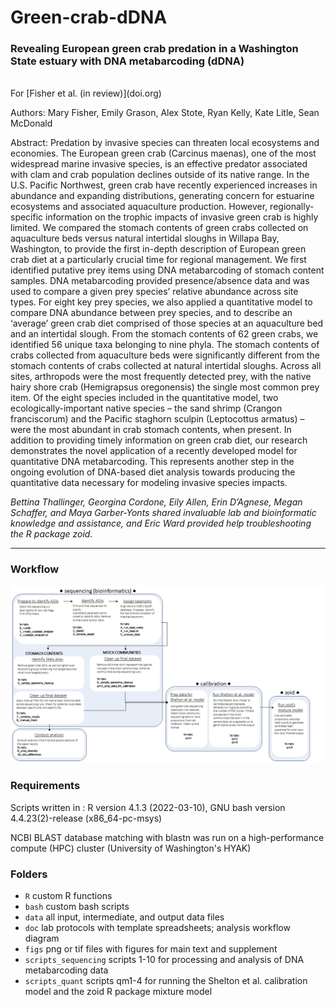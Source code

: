 # Green-crab-dDNA

### Revealing European green crab predation in a Washington State estuary with DNA metabarcoding (dDNA)
<br>
For [Fisher et al. (in review)](doi.org)

Authors: Mary Fisher, Emily Grason, Alex Stote, Ryan Kelly, Kate Litle, Sean McDonald

Abstract: Predation by invasive species can threaten local ecosystems and economies. The European green crab (Carcinus maenas), one of the most widespread marine invasive species, is an effective predator associated with clam and crab population declines outside of its native range. In the U.S. Pacific Northwest, green crab have recently experienced increases in abundance and expanding distributions, generating concern for estuarine ecosystems and associated aquaculture production. However, regionally-specific information on the trophic impacts of invasive green crab is highly limited. We compared the stomach contents of green crabs collected on aquaculture beds versus natural intertidal sloughs in Willapa Bay, Washington, to provide the first in-depth description of European green crab diet at a particularly crucial time for regional management. We first identified putative prey items using DNA metabarcoding of stomach content samples. DNA metabarcoding provided presence/absence data and was used to compare a given prey species’ relative abundance across site types. For eight key prey species, we also applied a quantitative model to compare DNA abundance between prey species, and to describe an ‘average’ green crab diet comprised of those species at an aquaculture bed and an intertidal slough. From the stomach contents of 62 green crabs, we identified 56 unique taxa belonging to nine phyla. The stomach contents of crabs collected from aquaculture beds were significantly different from the stomach contents of crabs collected at natural intertidal sloughs. Across all sites, arthropods were the most frequently detected prey, with the native hairy shore crab (Hemigrapsus oregonensis) the single most common prey item. Of the eight species included in the quantitative model, two ecologically-important native species – the sand shrimp (Crangon franciscorum) and the Pacific staghorn sculpin (Leptocottus armatus) – were the most abundant in crab stomach contents, when present. In addition to providing timely information on green crab diet, our research demonstrates the novel application of a recently developed model for quantitative DNA metabarcoding. This represents another step in the ongoing evolution of DNA-based diet analysis towards producing the quantitative data necessary for modeling invasive species impacts.


*Bettina Thallinger, Georgina Cordone, Eily Allen, Erin D’Agnese, Megan Schaffer, and Maya Garber-Yonts shared invaluable lab and bioinformatic knowledge and assistance, and Eric Ward provided help troubleshooting the R package zoid.*  
___________________


### Workflow

![doc-worksflow-img](https://github.com/mfisher5/Green-crab-dDNA/blob/main/doc/analysis_workflow.png?raw=true)

### Requirements

Scripts written in : R version 4.1.3 (2022-03-10), GNU bash version 4.4.23(2)-release (x86_64-pc-msys)

NCBI BLAST database matching with blastn was run on a high-performance compute (HPC) cluster (University of Washington's HYAK)


### Folders
- `R` custom R functions
- `bash` custom bash scripts 
- `data` all input, intermediate, and output data files
- `doc` lab protocols with template spreadsheets; analysis workflow diagram
- `figs` png or tif files with figures for main text and supplement
- `scripts_sequencing` scripts 1-10 for processing and analysis of DNA metabarcoding data
- `scripts_quant` scripts qm1-4 for running the Shelton et al. calibration model and the zoid R package mixture model



